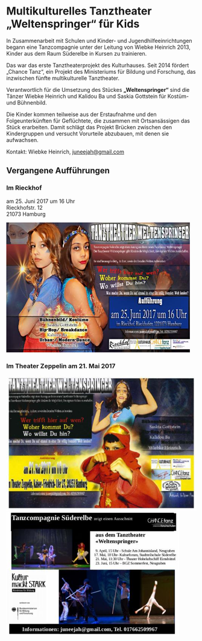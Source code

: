# Multikulturelles Tanztheater „Weltenspringer“ für Kids

In Zusammenarbeit mit Schulen und Kinder- und Jugendhilfeeinrichtungen
begann eine Tanzcompagnie unter der Leitung von Wiebke Heinrich 2013,
Kinder aus dem Raum Süderelbe in Kursen zu trainieren.

Das war das erste Tanztheaterprojekt des Kulturhauses. Seit 2014 fördert
„Chance Tanz“, ein Projekt des Ministeriums für Bildung und Forschung,
das inzwischen fünfte multikulturelle Tanztheater.

Verantwortlich für die Umsetzung des Stückes **„Weltenspringer“** sind
die Tänzer Wiebke Heinrich und Kalidou Ba und Saskia Gottstein für
Kostüm- und Bühnenbild.

Die Kinder kommen teilweise aus der Erstaufnahme und den
Folgeunterkünften für Geflüchtete, die zusammen mit Ortsansässigen das
Stück erarbeiten. Damit schlägt das Projekt Brücken zwischen den
Kindergruppen und versucht Vorurteile abzubauen, mit denen sie
aufwachsen.

Kontakt: Wiebke Heinrich, <juneejah@gmail.com>

## Vergangene Aufführungen

### Im Rieckhof

am 25. Juni 2017 um 16 Uhr  
Rieckhofstr. 12  
21073 Hamburg

![](/img/wsb_487x345_Flyer_250617.jpg)

### Im Theater Zeppelin am 21. Mai 2017

![](/img/wsb_526x369_TheaterZeppelin_web.jpg)
![](/img/wsb_458x328_Fleyr_web.jpg)
